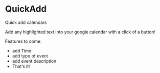 # QuickAdd
Quick add calendars

Add any highlighted text into your google calendar with a click of a button!

Features to come:
- add Time
- add type of event
- add event description
- That's it!
